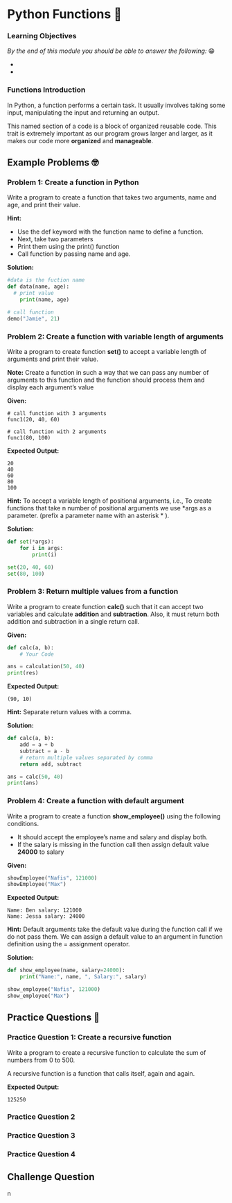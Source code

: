 # Python Functions :space_invader:	

### Learning Objectives
*By the end of this module you should be able to answer the following:* :grin:

*
*

### Functions Introduction

In Python, a function performs a certain task. It usually involves taking some input, manipulating the input and returning an output.

This named section of a code is a block of organized reusable code. This trait is extremely important as our program grows larger and larger, as it makes our code more **organized** and **manageable**.

## Example Problems :nerd_face:	

### Problem 1: Create a function in Python
Write a program to create a function that takes two arguments, name and age, and print their value.

**Hint:** 

* Use the def keyword with the function name to define a function.
* Next, take two parameters
* Print them using the print() function
* Call function by passing name and age.

**Solution:**
```python
#data is the fuction name
def data(name, age):
  # print value
    print(name, age)

# call function
demo("Jamie", 21)
```

### Problem 2: Create a function with variable length of arguments
Write a program to create function **set()** to accept a variable length of arguments and print their value.

**Note:** Create a function in such a way that we can pass any number of arguments to this function and the function should process them and display each argument’s value

**Given:**
```
# call function with 3 arguments
func1(20, 40, 60)

# call function with 2 arguments
func1(80, 100)
```

**Expected Output:**
```
20
40
60
80
100
```
**Hint:**
To accept a variable length of positional arguments, i.e., To create functions that take n number of positional arguments we use *args as a parameter. (prefix a parameter name with an asterisk * ).

**Solution:**
```python
def set(*args):
    for i in args:
        print(i)

set(20, 40, 60)
set(80, 100)
```
### Problem 3: Return multiple values from a function
Write a program to create function **calc()** such that it can accept two variables and calculate **addition** and **subtraction**. Also, it must return both addition and subtraction in a single return call.

**Given:**
```python
def calc(a, b):
    # Your Code

ans = calculation(50, 40)
print(res)
```
**Expected Output:**
```
(90, 10)
```
**Hint:**
Separate return values with a comma.

**Solution:**
```python
def calc(a, b):
    add = a + b
    subtract = a - b
    # return multiple values separated by comma
    return add, subtract

ans = calc(50, 40)
print(ans)
```

### Problem 4: Create a function with default argument
Write a program to create a function **show_employee()** using the following conditions.

* It should accept the employee’s name and salary and display both. 
* If the salary is missing in the function call then assign default value **24000** to salary

**Given:**
```python
showEmployee("Nafis", 121000)
showEmployee("Max")
```

**Expected Output:**
```
Name: Ben salary: 121000
Name: Jessa salary: 24000
```

**Hint:**
Default arguments take the default value during the function call if we do not pass them. We can assign a default value to an argument in function definition using the = assignment operator.

**Solution:**
```python
def show_employee(name, salary=24000):
    print("Name:", name, ", Salary:", salary)

show_employee("Nafis", 121000)
show_employee("Max")
```

## Practice Questions :yawning_face:	

### Practice Question 1: Create a recursive function
Write a program to create a recursive function to calculate the sum of numbers from 0 to 500.

A recursive function is a function that calls itself, again and again.

**Expected Output:**
```
125250
```

### Practice Question 2

### Practice Question 3

### Practice Question 4

## Challenge Question

n
